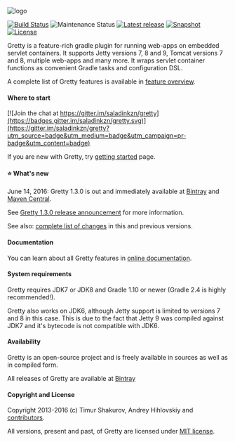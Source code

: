 ![logo](http://akhikhl.github.io/gretty/media/gretty_logo_1.x.png "gretty logo")

[![Build Status](http://img.shields.io/travis/saladinkzn/gretty.svg)](https://travis-ci.org/saladinkzn/gretty)
![Maintenance Status](http://img.shields.io/maintenance/yes/2016.svg)
[![Latest release](http://img.shields.io/badge/release-1.3.0-47b31f.svg)](https://github.com/saladinkzn/gretty/tags/v1.3.0)
[![Snapshot](http://img.shields.io/badge/current-1.4.0--SNAPSHOT-47b31f.svg)](https://github.com/saladinkzn/gretty/tree/master)
[![License](http://img.shields.io/badge/license-MIT-47b31f.svg)](#copyright-and-license)

Gretty is a feature-rich gradle plugin for running web-apps on embedded servlet containers.
It supports Jetty versions 7, 8 and 9, Tomcat versions 7 and 8, multiple web-apps and many more.
It wraps servlet container functions as convenient Gradle tasks and configuration DSL.

A complete list of Gretty features is available in [feature overview](http://akhikhl.github.io/gretty-doc/Feature-overview.html).

#### Where to start

[![Join the chat at https://gitter.im/saladinkzn/gretty](https://badges.gitter.im/saladinkzn/gretty.svg)](https://gitter.im/saladinkzn/gretty?utm_source=badge&utm_medium=badge&utm_campaign=pr-badge&utm_content=badge)

If you are new with Gretty, try [getting started](http://saladinkzn.github.io/gretty-doc/Getting-started.html) page.

#### :star: What's new

June 14, 2016: Gretty 1.3.0 is out and immediately available at [Bintray](https://bintray.com/akhikhl/maven/gretty/view) and [Maven Central](http://search.maven.org/#search|ga|1|g%3A%22ru.shadam.gretty%22).

See [Gretty 1.3.0 release announcement](RELEASE.md#gretty-fork-130-release-announcement) for more information.

See also: [complete list of changes](changes.md) in this and previous versions.

#### Documentation

You can learn about all Gretty features in [online documentation](http://saladinkzn.github.io/gretty-doc/).

#### System requirements

Gretty requires JDK7 or JDK8 and Gradle 1.10 or newer (Gradle 2.4 is highly recommended!).

Gretty also works on JDK6, although Jetty support is limited to versions 7 and 8 in this case. This is due to the fact that Jetty 9 was compiled against JDK7 and it's bytecode is not compatible with JDK6.

#### Availability

Gretty is an open-source project and is freely available in sources as well as in compiled form.

All releases of Gretty are available at [Bintray](https://bintray.com/saladinkzn/maven/gretty-fork/view)

#### Copyright and License

Copyright 2013-2016 (c) Timur Shakurov, Andrey Hihlovskiy and [contributors](CONTRIBUTORS).

All versions, present and past, of Gretty are licensed under [MIT license](LICENSE).
